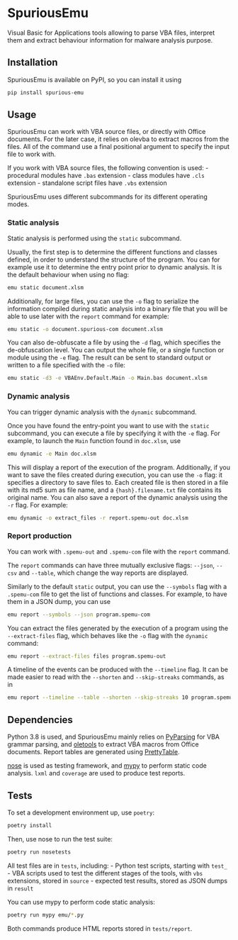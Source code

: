 # SpuriousEmu

Visual Basic for Applications tools allowing to parse VBA files, interpret them and extract behaviour information for malware analysis purpose.

## Installation

SpuriousEmu is available on PyPI, so you can install it using

```bash
pip install spurious-emu
```

## Usage

SpuriousEmu can work with VBA source files, or directly with Office documents. For the later case, it relies on olevba to extract macros from the files. All of the command use a final positional argument to specify the input file to work with.

If you work with VBA source files, the following convention is used:
    - procedural modules have `.bas` extension
    - class modules have `.cls` extension
    - standalone script files have `.vbs` extension

SpuriousEmu uses different subcommands for its different operating modes.

### Static analysis

Static analysis is performed using the `static` subcommand.

Usually, the first step is to determine the different functions and classes defined, in order to understand the structure of the program. You can for example use it to determine the entry point prior to dynamic analysis. It is the default behaviour when using no flag:

```bash
emu static document.xlsm
```

Additionally, for large files, you can use the `-o` flag to serialize the information compiled during static analysis into a binary file that you will be able to use later with the `report` command for example:

```bash
emu static -o document.spurious-com document.xlsm
```

You can also de-obfuscate a file by using the `-d` flag, which specifies the de-obfuscation level. You can output the whole file, or a single function or module using the `-e` flag. The result can be sent to standard output or written to a file specified with the `-o` file:

```bash
emu static -d3 -e VBAEnv.Default.Main -o Main.bas document.xlsm
```

### Dynamic analysis

You can trigger dynamic analysis with the `dynamic` subcommand.

Once you have found the entry-point you want to use with the `static` subcommand, you can execute a file by specifying it with the `-e` flag. For example, to launch the `Main` function found in `doc.xlsm`, use

```bash
emu dynamic -e Main doc.xlsm
```

This will display a report of the execution of the program. Additionally, if you want to save the files created during execution, you can use the `-o` flag: it specifies a directory to save files to. Each created file is then stored in a file with its md5 sum as file name, and a `{hash}.filename.txt` file contains its original name. You can also save a report of the dynamic analysis using the `-r` flag. For example:

```bash
emu dynamic -o extract_files -r report.spemu-out doc.xlsm
```

### Report production

You can work with `.spemu-out` and `.spemu-com` file with the `report` command.

The `report` commands can have three mutually exclusive flags: `--json`, `--csv` and `--table`, which change the way reports are displayed.

Similarly to the default `static` output, you can use the `--symbols` flag with a `.spemu-com` file to get the list of functions and classes. For example, to have them in a JSON dump, you can use

```bash
emu report --symbols --json program.spemu-com
```

You can extract the files generated by the execution of a program using the `--extract-files` flag, which behaves like the `-o` flag with the `dynamic` command:

```bash
emu report --extract-files files program.spemu-out
```

A timeline of the events can be produced with the `--timeline` flag. It can be made easier to read with the `--shorten` and `--skip-streaks` commands, as in

```bash
emu report --timeline --table --shorten --skip-streaks 10 program.spemu-out
```

## Dependencies

Python 3.8 is used, and SpuriousEmu mainly relies on [PyParsing](https://github.com/pyparsing/pyparsing) for VBA grammar parsing, and [oletools](http://www.decalage.info/python/oletools) to extract VBA macros from Office documents. Report tables are generated using [PrettyTable](https://github.com/jazzband/prettytable).

[nose](https://nose.readthedocs.io/en/latest/man.html) is used as testing framework, and [mypy](http://mypy-lang.org/) to perform static code analysis. `lxml` and `coverage` are used to produce test reports.

## Tests

To set a development environment up, use `poetry`:

```bash
poetry install
```

Then, use nose to run the test suite:

```bash
poetry run nosetests
```

All test files are in `tests`, including:
    - Python test scripts, starting with `test_`
    - VBA scripts used to test the different stages of the tools, with `vbs` extensions, stored in `source`
    - expected test results, stored as JSON dumps in `result`


You can use mypy to perform code static analysis:

```bash
poetry run mypy emu/*.py
```

Both commands produce HTML reports stored in `tests/report`.
